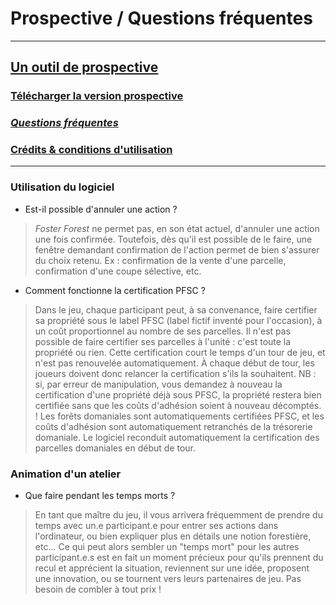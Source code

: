 # Prospective / Questions fréquentes


***
## [Un outil de prospective](https://timotheefouqueray.github.io/fosterforest/prospective/prospective)
### [Télécharger la version prospective](https://timotheefouqueray.github.io/fosterforest/prospective/telecharger-prospective)
### *[Questions fréquentes](https://timotheefouqueray.github.io/fosterforest/prospective/tutoriels)*
### [Crédits & conditions d'utilisation](https://timotheefouqueray.github.io/fosterforest/home/credits-utilisation)
***

### Utilisation du logiciel

- Est-il possible d'annuler une action ?
> *Foster Forest* ne permet pas, en son état actuel, d'annuler une action une fois confirmée. Toutefois, dès qu'il est possible de le faire, une fenêtre demandant confirmation de l'action permet de bien s'assurer du choix retenu. Ex : confirmation de la vente d'une parcelle, confirmation d'une coupe sélective, etc.

- Comment fonctionne la certification PFSC ?
> Dans le jeu, chaque participant peut, à sa convenance, faire certifier sa propriété sous le label PFSC (label fictif inventé pour l'occasion), à un coût proportionnel au nombre de ses parcelles. Il n'est pas possible de faire certifier ses parcelles à l'unité : c'est toute la propriété ou rien. Cette certification court le temps d'un tour de jeu, et n'est pas renouvelée automatiquement. À chaque début de tour, les joueurs doivent donc relancer la certification s'ils la souhaitent. NB : si, par erreur de manipulation, vous demandez à nouveau la certification d'une propriété déjà sous PFSC, la propriété restera bien certifiée sans que les coûts d'adhésion soient à nouveau décomptés.
> ! Les forêts domaniales sont automatiquements certifiées PFSC, et les coûts d'adhésion sont automatiquement retranchés de la trésorerie domaniale. Le logiciel reconduit automatiquement la certification des parcelles domaniales en début de tour.

### Animation d'un atelier

- Que faire pendant les temps morts ?
> En tant que maître du jeu, il vous arrivera fréquemment de prendre du temps avec un.e participant.e pour entrer ses actions dans l'ordinateur, ou bien expliquer plus en détails une notion forestière, etc... Ce qui peut alors sembler un "temps mort" pour les autres participant.e.s est en fait un moment précieux pour qu'ils prennent du recul et apprécient la situation, reviennent sur une idée, proposent une innovation, ou se tournent vers leurs partenaires de jeu. Pas besoin de combler à tout prix !
